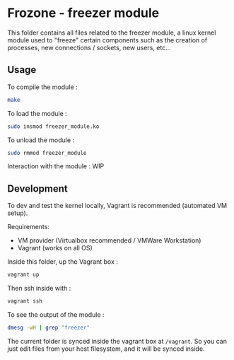 # Frozone - freezer module

This folder contains all files related to the freezer module, a linux kernel module used to "freeze" certain components such as the creation of processes, new connections / sockets, new users, etc...

## Usage

To compile the module :
```bash
make
```

To load the module :
```bash
sudo insmod freezer_module.ko
```

To unload the module :
```bash
sudo rmmod freezer_module
```

Interaction with the module : WIP

## Development

To dev and test the kernel locally, Vagrant is recommended (automated VM setup).

Requirements:

- VM provider (Virtualbox recommended / VMWare Workstation)
- Vagrant (works on all OS)

Inside this folder, up the Vagrant box :
```bash
vagrant up
```

Then ssh inside with :
```bash
vagrant ssh
```

To see the output of the module :
```bash
dmesg -wH | grep "freezer"
```

The current folder is synced inside the vagrant box at `/vagrant`.
So you can just edit files from your host filesystem, and it will be synced inside.
